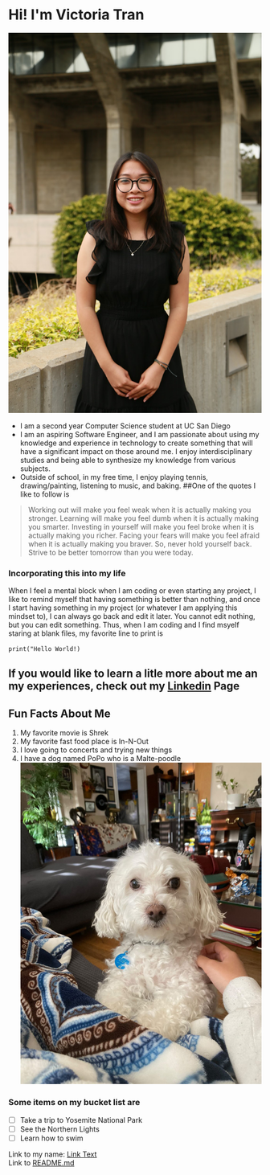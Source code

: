 # Hi! I'm Victoria Tran
![image](headshot.jpeg)
- I am a second year Computer Science student at UC San Diego
- I am an aspiring Software Engineer, and I am passionate about using my knowledge and experience in technology to create something that will have a significant impact on those around me. I enjoy interdisciplinary studies and being able to synthesize my knowledge from various subjects.
- Outside of school, in my free time, I enjoy playing tennis, drawing/painting, listening to music, and baking.
##One of the quotes I like to follow is 
> Working out will make you feel weak when it is actually making you stronger. Learning will make you feel dumb when it is actually making you smarter. Investing in yourself will make you feel broke when it is actually making you richer. Facing your fears will make you feel afraid when it is actually making you braver. So, never hold yourself back. Strive to be better tomorrow than you were today.
### Incorporating this into my life
When I feel a mental block when I am coding or even starting any project, I like to remind myself that having something is better than nothing, and once I start having something in my project (or whatever I am applying this mindset to), I can always go back and edit it later. You cannot edit nothing, but you can edit something. Thus, when I am coding and I find msyelf staring at blank files, my favorite line to print is

```
print("Hello World!) 
```
## If you would like to learn a litle more about me an my experiences, check out my [Linkedin](https://www.linkedin.com/in/victoriavytran/) Page

## Fun Facts About Me
1. My favorite movie is Shrek
2. My favorite fast food place is In-N-Out
3. I love going to concerts and trying new things
4. I have a dog named PoPo who is a Malte-poodle
![dog](dog.JPG)

### Some items on my bucket list are
- [ ] Take a trip to Yosemite National Park
- [ ] See the Northern Lights
- [ ] Learn how to swim

Link to my name: [Link Text](#hi-im-victoria-tran)  <br />
Link to [README.md](README.md)
